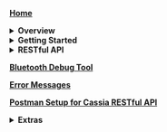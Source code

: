 __[Home](https://github.com/CassiaNetworks/CassiaSDKGuide/wiki)__
<details><summary><strong>Overview</strong></summary>

   * [Cassia Router Overview](https://github.com/CassiaNetworks/CassiaSDKGuide/wiki/Cassia-Router-Overview)
   * [Two Set of RESTful APIs](https://github.com/CassiaNetworks/CassiaSDKGuide/wiki/Cassia-Router-Overview#two-sets-of-restful-apis)
   * [Architecture Diagram](https://github.com/CassiaNetworks/CassiaSDKGuide/wiki/Cassia-Router-Overview#architecture-diagram)
   * [Server-Sent Events](https://github.com/CassiaNetworks/CassiaSDKGuide/wiki/Cassia-Router-Overview#server-sent-events)

</details>
<details><summary><strong>Getting Started</strong></summary>

* [How to Get Started](https://github.com/CassiaNetworks/CassiaSDKGuide/wiki/Getting-Started)
* [Access Local Router](https://github.com/CassiaNetworks/CassiaSDKGuide/wiki/Getting-Started#access-local-router)
* [Access Cassia Router through the Cassia AC](https://github.com/CassiaNetworks/CassiaSDKGuide/wiki/Getting-Started#access-cassia-router-through-the-cassia-ac)

</details>
<details><summary><strong>RESTful API</strong></summary>

   * <div><a href="https://github.com/CassiaNetworks/CassiaSDKGuide/wiki/RESTful-API">Overview of RESTful API</a></div>
   * <div><a href="https://github.com/CassiaNetworks/CassiaSDKGuide/wiki/RESTful-API#common-parameters">Common Parameters</a></div>
   * <details><summary><strong>Management API</strong></summary>

     * [Obtain Cassia Router’s Configuration](https://github.com/CassiaNetworks/CassiaSDKGuide/wiki/RESTful-API#obtain-cassia-routers-configuration)
     * [Obtain Cassia Router’s Status (Through AC)](https://github.com/CassiaNetworks/CassiaSDKGuide/wiki/RESTful-API#obtain-cassia-routers-status-through-ac)
     * [Monitor Cassia Router’s Status (Through AC)](https://github.com/CassiaNetworks/CassiaSDKGuide/wiki/RESTful-API#monitor-cassia-routers-status-through-ac)
     * [Obtain All Online Routers’ Status (Through AC)](https://github.com/CassiaNetworks/CassiaSDKGuide/wiki/RESTful-API#obtain-all-online-routers-status-through-ac)
     * [Reboot a Router Remotely](https://github.com/CassiaNetworks/CassiaSDKGuide/wiki/RESTful-API#reboot-a-router-remotely)
     </details>
   
   * <details><summary><strong>Traffic Related API</strong></summary>

     * [Scan Bluetooth Devices](https://github.com/CassiaNetworks/CassiaSDKGuide/wiki/RESTful-API#scan-bluetooth-devices)
     * [Filter Scanned Data based on Device MAC, RSSI, Name, and UUID](https://github.com/CassiaNetworks/CassiaSDKGuide/wiki/RESTful-API#filter-scanned-data-based-on-device-mac-rssi-name-and-uuid)
     * [Enhanced Scan Filter](https://github.com/CassiaNetworks/CassiaSDKGuide/wiki/RESTful-API#enhanced-scan-filter-v20-and-above) (v2.0 and above)
     * [Connect/Disconnect to a Target Device](https://github.com/CassiaNetworks/CassiaSDKGuide/wiki/RESTful-API#connectdisconnect-to-a-target-device)
     * [Discover GATT Services and Characteristics](https://github.com/CassiaNetworks/CassiaSDKGuide/wiki/RESTful-API#discover-gatt-services-and-characteristics)
     * [Read/Write the Value of a Specific Characteristic](https://github.com/CassiaNetworks/CassiaSDKGuide/wiki/RESTful-API#readwrite-the-value-of-a-specific-characteristic)
     * [Send Advertise Data](https://github.com/CassiaNetworks/CassiaSDKGuide/wiki/RESTful-API#Send-advertise-data)
     * [Get Device Connection Status](https://github.com/CassiaNetworks/CassiaSDKGuide/wiki/RESTful-API#get-device-connection-status)
     * [Receive Notification and Indication](https://github.com/CassiaNetworks/CassiaSDKGuide/wiki/RESTful-API#receive-notification-and-indication)
     * [Get RSSI for BLE Connection](https://github.com/CassiaNetworks/CassiaSDKGuide/wiki/RESTful-API#get-rssi-for-ble-connection-v20-and-above) (v2.0 and above)
     </details>
   * <div><a href="https://github.com/CassiaNetworks/CassiaSDKGuide/wiki/RESTful-API#positioning-api">Positioning API</a></div>
   * <details><summary><strong>Secure Pairing API</strong></summary>

     * [Overview of Secure Pairing API](https://github.com/CassiaNetworks/CassiaSDKGuide/wiki/RESTful-API#secure-pairing-api)
     * [Pair Request](https://github.com/CassiaNetworks/CassiaSDKGuide/wiki/RESTful-API#pair-request)
     * [Pair-Input Request](https://github.com/CassiaNetworks/CassiaSDKGuide/wiki/RESTful-API#pair-input-request)
     * [Unpair Request](https://github.com/CassiaNetworks/CassiaSDKGuide/wiki/RESTful-API#unpair-request)
     * [Just Works Example](https://github.com/CassiaNetworks/CassiaSDKGuide/wiki/RESTful-API#just-works-example)
     * [Passkey Entry Example: Initiator Inputs](https://github.com/CassiaNetworks/CassiaSDKGuide/wiki/RESTful-API#passkey-entry-example-initiator-inputs)
     * [LE Legacy Pairing OOB Example](https://github.com/CassiaNetworks/CassiaSDKGuide/wiki/RESTful-API#le-legacy-pairing-oob-example)
     * [Numeric Comparison Example](https://github.com/CassiaNetworks/CassiaSDKGuide/wiki/RESTful-API#numeric-comparison-example) (v2.0 and above)
     * [Security OOB Example](https://github.com/CassiaNetworks/CassiaSDKGuide/wiki/RESTful-API#security-oob-example) (v2.0 and above)
     </details>
   * <details><summary><strong>Router Auto-Selection API</strong></summary>
   
     * [Overview of Router Auto-Selection API](https://github.com/CassiaNetworks/CassiaSDKGuide/wiki/RESTful-API#router-auto-selection-api)
     * [Router Auto-Selection](https://github.com/CassiaNetworks/CassiaSDKGuide/wiki/RESTful-API#router-auto-selection)
     * [Connect a Device](https://github.com/CassiaNetworks/CassiaSDKGuide/wiki/RESTful-API#connect-a-device)
     * [Disconnect a Device](https://github.com/CassiaNetworks/CassiaSDKGuide/wiki/RESTful-API#disconnect-a-device)
     </details>
   * <details><summary><strong>SSE Combination API</strong></summary>
   
     * [Overview of SSE Combination API](https://github.com/CassiaNetworks/CassiaSDKGuide/wiki/RESTful-API#sse-combination-api)
     * [Create Combined SSE](https://github.com/CassiaNetworks/CassiaSDKGuide/wiki/RESTful-API#create-combined-sse)
     * [Open Scan](https://github.com/CassiaNetworks/CassiaSDKGuide/wiki/RESTful-API#open-scan)
     * [Close Scan](https://github.com/CassiaNetworks/CassiaSDKGuide/wiki/RESTful-API#close-scan)
     * [Open Notify](https://github.com/CassiaNetworks/CassiaSDKGuide/wiki/RESTful-API#open-notify)
     * [Close Notify](https://github.com/CassiaNetworks/CassiaSDKGuide/wiki/RESTful-API#close-notify)
     * [Open Connection-State Report](https://github.com/CassiaNetworks/CassiaSDKGuide/wiki/RESTful-API#open-connection-state-report)
     * [Close Connection-State Report](https://github.com/CassiaNetworks/CassiaSDKGuide/wiki/RESTful-API#close-connection-state-report)
     * [Open AP-State Report](https://github.com/CassiaNetworks/CassiaSDKGuide/wiki/RESTful-API#open-ap-state-report)
     * [Close AP-State Report](https://github.com/CassiaNetworks/CassiaSDKGuide/wiki/RESTful-API#close-ap-state-report)
     </details>
</details>

__[Bluetooth Debug Tool](https://github.com/CassiaNetworks/CassiaSDKGuide/wiki/Bluetooth-Debug-Tool)__

__[Error Messages](https://github.com/CassiaNetworks/CassiaSDKGuide/wiki/Error-Messages)__

__[Postman Setup for Cassia RESTful API](https://github.com/CassiaNetworks/CassiaSDKGuide/wiki/Postman-Setup-for-Cassia-RESTful-API)__

<details><summary><strong>Extras</strong></summary>
   
   * [Migrate from C1000-2B Firmware to X1000](https://github.com/CassiaNetworks/CassiaSDKGuide/wiki/Migrate-from-C1000-2B-Firmware-to-X1000)
   * [Sample Code to Get Access Token](https://github.com/CassiaNetworks/CassiaSDKGuide/wiki/Sample-Code-to-Get-Access-Token)
   * [Sample Code to Update Access Token](https://github.com/CassiaNetworks/CassiaSDKGuide/wiki/Sample-Code-to-Update-Access-Token)
</details>